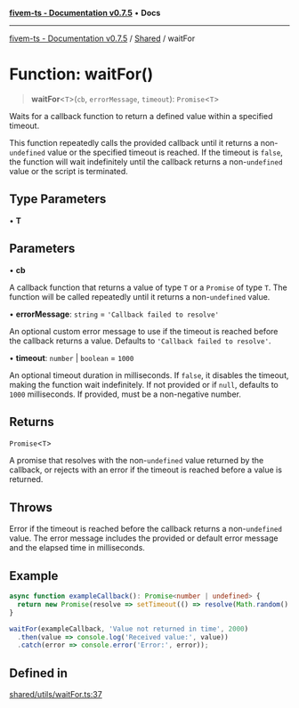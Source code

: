 [**fivem-ts - Documentation v0.7.5**](../../../README.md) • **Docs**

***

[fivem-ts - Documentation v0.7.5](../../../README.md) / [Shared](../README.md) / waitFor

# Function: waitFor()

> **waitFor**\<`T`\>(`cb`, `errorMessage`, `timeout`): `Promise`\<`T`\>

Waits for a callback function to return a defined value within a specified timeout.

This function repeatedly calls the provided callback until it returns a non-`undefined`
value or the specified timeout is reached. If the timeout is `false`, the function will
wait indefinitely until the callback returns a non-`undefined` value or the script is terminated.

## Type Parameters

• **T**

## Parameters

• **cb**

A callback function that returns a value of type `T` or a `Promise` of type `T`.
             The function will be called repeatedly until it returns a non-`undefined` value.

• **errorMessage**: `string` = `'Callback failed to resolve'`

An optional custom error message to use if the timeout is reached before
                    the callback returns a value. Defaults to `'Callback failed to resolve'`.

• **timeout**: `number` \| `boolean` = `1000`

An optional timeout duration in milliseconds. If `false`, it disables the
                  timeout, making the function wait indefinitely. If not provided or if `null`,
                  defaults to `1000` milliseconds. If provided, must be a non-negative number.

## Returns

`Promise`\<`T`\>

A promise that resolves with the non-`undefined` value returned by the callback,
         or rejects with an error if the timeout is reached before a value is returned.

## Throws

Error if the timeout is reached before the callback returns a non-`undefined` value.
               The error message includes the provided or default error message and the elapsed
               time in milliseconds.

## Example

```ts
async function exampleCallback(): Promise<number | undefined> {
  return new Promise(resolve => setTimeout(() => resolve(Math.random() > 0.5 ? 42 : undefined), 500));
}

waitFor(exampleCallback, 'Value not returned in time', 2000)
  .then(value => console.log('Received value:', value))
  .catch(error => console.error('Error:', error));
```

## Defined in

[shared/utils/waitFor.ts:37](https://github.com/Purpose-Dev/fivem-ts/blob/main/src/shared/utils/waitFor.ts#L37)
